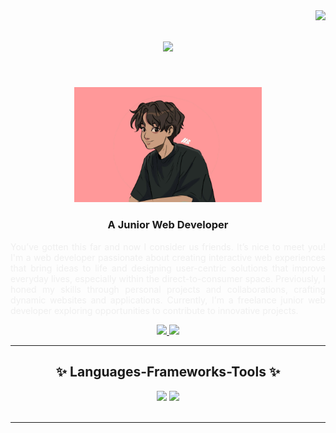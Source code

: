<img align="right" src="https://visitor-badge.laobi.icu/badge?page_id=Synx002.Synx002" />

<h1 align="center">
  <img src="https://readme-typing-svg.herokuapp.com/?font=Righteous&size=35&center=true&vCenter=true&width=500&height=70&duration=3000&lines=Hi+👋;if+you+reading+this;call+me+Syam!;&color=FF9899" />
</h1>
<br/>

<div align="center">
 
<p align="center">
    <img src="https://github.com/Synx002/Synx002/blob/main/synx_landscape.png?raw=true" alt="Junior Web Developer" style="max-width: 300px; height: auto;">
</p>

 </div>
 
<div align="center"> 
  <h3 align="center">A Junior Web Developer</h3>
  <p align="justify">
    <font color="#EFEFEF">
        You’ve gotten this far and now I consider us friends. It’s nice to meet you! I'm a web developer passionate about creating interactive web experiences that bring ideas to life and designing user-centric solutions that improve everyday lives, especially within the direct-to-consumer space. Previously, I honed my skills through personal projects and collaborations, crafting dynamic websites and applications. Currently, I'm a freelance junior web developer exploring opportunities to contribute to innovative projects.
    </font>
  </p>

  <a href="mailto:mosyam0202@gmail.com">
    <img src="https://img.shields.io/badge/Gmail-333333?style=for-the-badge&logo=gmail&logoColor=red" />
  </a>
  <a href="https://linkedin.com/in/mohammadsyam" target="_blank">
    <img src="https://img.shields.io/badge/LinkedIn-0077B5?style=for-the-badge&logo=linkedin&logoColor=white" target="_blank" />
  </a>
</div>

 <hr/>
 
<h2 align="center">✨ Languages-Frameworks-Tools ✨</h2>

<div align="center">
    <img src="https://skillicons.dev/icons?i=react,vue,bootstrap,html,css,vscode,github,figma,tailwind,git" />
    <img src="https://skillicons.dev/icons?i=nodejs,python,javascript,ts,c,mysql,php,postgres,wordpress," /><br>
</div>

<br/>
<hr/>
